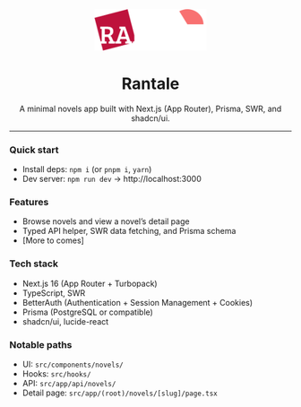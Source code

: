 <div align="center">
  <img src="public/rantale-dark.svg" alt="Rantale" width="200" style="margin-top:2rem" />
  <h1>Rantale</h1>
  <p>A minimal novels app built with Next.js (App Router), Prisma, SWR, and shadcn/ui.</p>
</div>

---

### Quick start
- Install deps: `npm i` (or `pnpm i`, `yarn`)
- Dev server: `npm run dev` → http://localhost:3000

### Features
- Browse novels and view a novel’s detail page
- Typed API helper, SWR data fetching, and Prisma schema
- [More to comes]

### Tech stack
- Next.js 16 (App Router + Turbopack)
- TypeScript, SWR
- BetterAuth (Authentication + Session Management + Cookies)
- Prisma (PostgreSQL or compatible)
- shadcn/ui, lucide-react

### Notable paths
- UI: `src/components/novels/`
- Hooks: `src/hooks/`
- API: `src/app/api/novels/`
- Detail page: `src/app/(root)/novels/[slug]/page.tsx`
